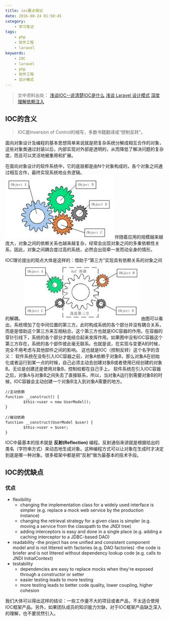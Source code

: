 ```yaml
---
title: ioc要点简记
date: 2016-08-24 01:50:45
category:
    - 学习笔记
tags:
    - php
    - 软件工程
    - laravel
keywords:
    - IOC
    - laravel
    - php
    - 软件工程
    - 设计模式
---
```


>文中资料出处：
>[浅谈IOC--说清楚IOC是什么](http://www.cnblogs.com/DebugLZQ/archive/2013/06/05/3107957.html)
>[浅谈 Laravel 设计模式](https://phphub.org/topics/1954)
>[深度理解依赖注入](http://www.cnblogs.com/xingyukun/archive/2007/10/20/931331.html)

## IOC的含义

>IOC是Inversion of Control的缩写，多数书籍翻译成“控制反转”。

面向对象设计及编程的基本思想简单来说就是把复杂系统分解成相互合作的对象，这些对象类通过封装以后，内部实现对外部是透明的，从而降低了解决问题的复杂度，而且可以灵活地被重用和扩展。

<!-- more -->

在面向对象设计的软件系统中，它的底层都是由N个对象构成的，各个对象之间通过相互合作，最终实现系统地业务逻辑。
![img](/img/2016-8-31-ioc-notes_1.png)
伴随着应用的规模越来越庞大，对象之间的依赖关系也越来越复杂，经常会出现对象之间的多重依赖性关系，因此，对象之间耦合度过高的系统，必然会出现牵一发而动全身的情形。

IOC理论提出的观点大体是这样的：借助于“第三方”实现具有依赖关系的对象之间的解耦。
![img](/img/2016-8-31-ioc-notes_2.png)
由图可以看出，系统增加了在中间位置的第三方。此时构成系统的各个部分并没有耦合关系，而是是借助这个第三方来互相粘合。这个第三方也就是IOC容器的作用。在容器的穿针引线下，系统的各个部分才能结合起来发挥作用。如果图中没有IOC容器这个第三方存在，系统的各个部件彼此毫无联系。也就是说，在实现与变更A的时候，完全不用考虑与其他部件之间的影响。
这也就是IOC（控制反转）这个名字的含义： 软件系统在没有引入IOC容器之前，对象A依赖于对象B，那么对象A在初始化或者运行到某一点的时候，自己必须主动去创建对象B或者使用已经创建的对象B。无论是创建还是使用对象B，控制权都在自己手上。
软件系统在引入IOC容器之后，对象A与对象B之间失去了直接联系，所以，当对象A运行到需要对象B的时候，IOC容器会主动创建一个对象B注入到对象A需要的地方。

    //主动依赖
    function __construct() {
            $this->user = new UserModel();
    }

    //被动依赖
    function __construct(UserModel $user) {
            $this->user = $user;
    }

IOC中最基本的技术就是 __反射(Reflection)__ 编程。反射通俗来讲就是根据给出的类名（字符串方式）来动态地生成对象。这种编程方式可以让对象在生成时才决定到底是哪一种对象。很多框架中都是把“反射”做为最基本的技术手段。

## IOC的优缺点

### 优点

* flexibility
    - changing the implementation class for a widely used interface is simpler (e.g. replace a mock web service by the production instance)
    - changing the retrieval strategy for a given class is simpler (e.g. moving a service from the classpath to the JNDI tree)
    - adding interceptors is easy and done in a single place (e.g. adding a caching interceptor to a JDBC-based DAO)
* readability
    -the project has one unified and consistent component model and is not littered with factories (e.g. DAO factories)
    -the code is briefer and is not littered without dependency lookup code (e.g. calls to JNDI InitialContext)
* testability
    - dependencies are easy to replace mocks when they're exposed through a constructor or setter
    - easier testing leads to more testing
    - more testing leads to better code quality, lower coupling, higher cohesion

我们大体可以得出这样的结论：一些工作量不大的项目或者产品，不太适合使用IOC框架产品。另外，如果团队成员的知识能力欠缺，对于IOC框架产品缺乏深入的理解，也不要贸然引入。
